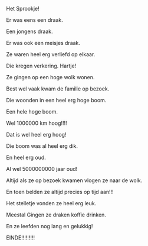Het Sprookje!

Er was eens een draak.

Een jongens draak.

Er was ook een meisjes draak.

Ze waren heel erg verliefd op elkaar.

Die kregen verkering. Hartje!

Ze gingen op een hoge wolk wonen.

Best wel vaak kwam de familie op bezoek.

Die woonden in een heel erg hoge boom.

Een hele hoge boom.

Wel 1000000 km hoog!!!!

Dat is wel heel erg hoog!

Die boom was al heel erg dik.

En heel erg oud.

Al wel 5000000000 jaar oud!

Altijd als ze op bezoek kwamen vlogen ze naar de wolk.

En toen belden ze altijd precies op tijd aan!!!

Het stelletje vonden ze heel erg leuk.

Meestal Gingen ze draken koffie drinken.

En ze leefden nog lang en gelukkig!

EINDE!!!!!!!!!